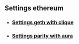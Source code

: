## Settings ethereum

- ### <a href="./go-ethereum-with-clique.md">Settings geth with clique </a>
- ### <a href="./parity-ethereum-with-aura.md">Settings parity with aura</a>
